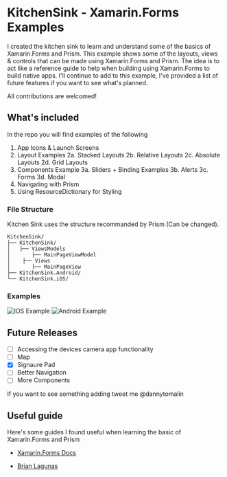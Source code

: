 # KitchenSink - Xamarin.Forms Examples

I created the kitchen sink to learn and understand some of the basics of Xamarin.Forms and Prism. This example shows some of the layouts, views & controls that can be made using Xamarin.Forms and Prism. The idea is to act like a reference guide to help when building using Xamarin.Forms to build native apps. I'll continue to add to this example, I've provided a list of future features if you want to see what's planned.

All contributions are welcomed!

## What's included

In the repo you will find examples of the following

1. App Icons & Launch Screens
2. Layout Examples
	2a. Stacked Layouts
	2b. Relative Layouts
	2c. Absolute Layouts
	2d. Grid Layouts
3. Components Example
	3a. Sliders + Binding Examples
	3b. Alerts
	3c. Forms
	3d. Modal
4. Navigating with Prism
5. Using ResourceDictionary for Styling 


### File Structure 

Kitchen Sink uses the structure recommanded by Prism (Can be changed). 

```
KitchenSink/
├── KitchenSink/
│   ├── ViewsModels
│       ├── MainPageViewModel
│    ├── Views
│       ├── MainPageView
├── KitchenSink.Android/
└── KitchenSink.iOS/
```

### Examples

![IOS Example](https://raw.githubusercontent.com/razorltd/kitchensink/master/ios-example.gif "IOS Example") ![Android Example](https://raw.githubusercontent.com/razorltd/kitchensink/master/android-example.gif "Android Example")

## Future Releases 

- [ ] Accessing the devices camera app functionality 
- [ ] Map
- [x] Signaure Pad
- [ ] Better Navigation
- [ ] More Components

If you want to see something adding tweet me @dannytomalin

## Useful guide

Here's some guides I found useful when learning the basic of Xamarin.Forms and Prism

* [Xamarin.Forms Docs](https://docs.microsoft.com/en-us/xamarin/xamarin-forms/)

* [Brian Lagunas](http://brianlagunas.com/)


